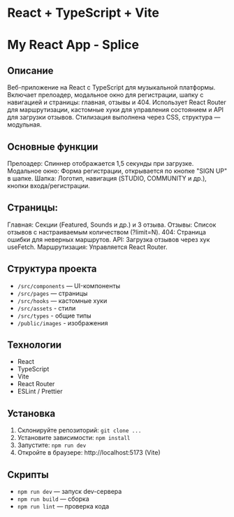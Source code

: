 # React + TypeScript + Vite

# My React App - Splice

## Описание
Веб-приложение на React с TypeScript для музыкальной платформы. Включает прелоадер, модальное окно для регистрации, шапку с навигацией и страницы: главная, отзывы и 404. Использует React Router для маршрутизации, кастомные хуки для управления состоянием и API для загрузки отзывов. Стилизация выполнена через CSS, структура — модульная.

## Основные функции
Прелоадер: Спиннер отображается 1,5 секунды при загрузке.
Модальное окно: Форма регистрации, открывается по кнопке "SIGN UP" в шапке.
Шапка: Логотип, навигация (STUDIO, COMMUNITY и др.), кнопки входа/регистрации.

## Страницы:
Главная: Секции (Featured, Sounds и др.) и 3 отзыва.
Отзывы: Список отзывов с настраиваемым количеством (?limit=N).
404: Страница ошибки для неверных маршрутов.
API: Загрузка отзывов через хук useFetch.
Маршрутизация: Управляется React Router.

## Структура проекта
- `/src/components` — UI-компоненты
- `/src/pages` — страницы
- `/src/hooks` — кастомные хуки
- `/src/assets` - стили
- `/src/types` - общие типы
- `/public/images` - изображения

## Технологии
- React
- TypeScript
- Vite
- React Router
- ESLint / Prettier

## Установка
1. Склонируйте репозиторий: `git clone ...`
2. Установите зависимости: `npm install`
3. Запустите: `npm run dev`
4. Откройте в браузере: http://localhost:5173 (Vite)

## Скрипты
- `npm run dev` — запуск dev-сервера
- `npm run build` — сборка
- `npm run lint` — проверка кода